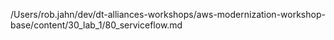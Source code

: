 /Users/rob.jahn/dev/dt-alliances-workshops/aws-modernization-workshop-base/content/30_lab_1/80_serviceflow.md